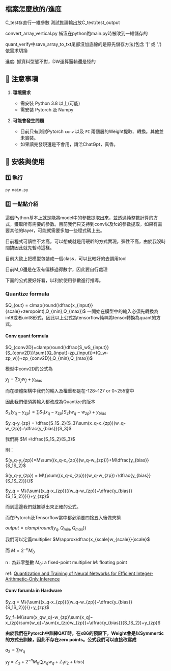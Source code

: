 ## 檔案怎麼放的/進度
C_test存直行一維參數 測試推論輸出放C_test/test_output

convert_array_vertical.py 補沒在python跑main.py時被改到一維儲存的

quant_verify中save_array_to_txt尾部沒加底線的是原先儲存方法(包含 '[' 或 ',') 依需求切換

進度: 抓資料型態不對，DW運算邏輯還是怪的

## 📌 注意事項

1. **環境需求**  
   - 需安裝 Python 3.8 以上(可能)
   - 需安裝 Pytorch 及 Numpy  

2. **可能會發生問題**  
   - 目前只有測試Pytorch `conv` 以及 `FC` 兩個層的Weight提取、轉換。其他並未實裝。 
   - 如果讀完發現還是不會用，請洽ChatGpt，真香。  

  
## 🚀 安裝與使用
### 1️⃣ 執行

```sh
py main.py
```

### 2️⃣ 一點點介紹

這個Python基本上就是能將model中的參數提取出來，並透過純整數計算的方式，獲取所有需要的參數。目前我們只支持到conv以及fc的參數提取，如果有需要其他的layer，可能就需要多加一些程式碼上去。

目前程式可讀性不太高，可以想成就是用硬幹的方式實現。彈性不高，由於我沒時間搞因此就先暫時這樣。

目前大致上把模型包裝成一個class，可以比較好的去調用tool

目前M_0還是在沒有偏移過得數字，因此要自行處理

下面的公式要好好看，以利於使用參數進行推導。





### Quantize formula

$Q_{out} = clmap(round(\dfrac{x_{input}}{scale}+zeropoint),Q_{min},Q_{max})$
一開始在模型中的輸入必須先轉換為int8或者uint8形式，因此以上公式為tensorflow純粹將tensor轉換為quant的方式。

#### Conv quant formula
$Q_{conv2D}=clamp(round(\dfrac{S_wS_{input}}{S_{conv2D}}\sum{(Q_{input}-zp_{input})*(Q_w-zp_w)}+zp_{conv2D}),Q_{min},Q_{max})$

模型中conv2D的公式為

$y_{f} = \sum{x_f}{w_f}+y_{bias}$

而在硬體架構中我們的輸入及權重都是在-128~127 or 0~255當中

因此我們便須將輸入都改成為Quantize的版本

$S_3(y_q-y_{zp})= \sum{S_1}(x_q-x_{zp})S_2(w_q-w_{zp}) +y_{bias}$

$y_q-y_{zp} = \dfrac{S_1S_2}{S_3}\sum(x_q-x_{zp})(w_q-w_{zp})+\dfrac{y_{bias}}{S_3}$

我們將 $M =\dfrac{S_1S_2}{S_3}$

則：

$(y_q-y_{zp})=M\sum{(x_q-x_{zp})(w_q-w_{zp})}+M\dfrac{y_{bias}}{S_1S_2}$

$(y_q-y_{zp}) = M\{\sum{(x_q-x_{zp})({w_q-w_{zp})+\dfrac{y_{bias}}{S_1S_2}}}\}$


$y_q = M\{\sum{(x_q-x_{zp})({w_q-w_{zp})+\dfrac{y_{bias}}{S_1S_2}}}\}+y_{zp}$

而到這邊我們就推導出來正確的公式。

而在Pytorch及Tensorflow當中都必須要四捨五入後做夾擠

$output = clamp(round(y_q,Q_{min},Q_{max}))$

我們可以定義multiplier $M\approx\dfrac{x_{scale}w_{scale}}{scale}$

而 $M = 2^{-n}M_0$  

n : 為非零整數
$M_0:$ a fixed-point multiplier
$M :$ floating point 

ref:
[Quantization and Training of Neural Networks for Efficient
Integer-Arithmetic-Only Inference
](https://arxiv.org/pdf/1712.05877)
#### Conv forumla in Hardware
$y_q = M\{\sum{(x_q-x_{zp})({w_q-w_{zp})+\dfrac{y_{bias}}{S_1S_2}}}\}+y_{zp}$

$y_f=M(\sum{x_qw_q}-w_{zp}\sum{x_q}-x_{zp}\sum{w_q}+\sum{x_{zp}w_{zp}}+\dfrac{y_{bias}}{S_1S_2})+y_{zp}$

**由於我們在Pytorch中訓練QAT時，在x86的預設下，Weight會是以Symmertic的方式去訓練，因此不存在zero points。公式我們可以直接改寫成**


$a_2 = \sum{w_q}$ 

$y_f=Z_3+2^{-n}M_0(\sum{x_qw_q}+Z_1a_2+bias)$


